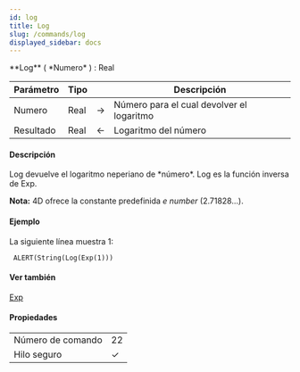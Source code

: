 ```yaml
---
id: log
title: Log
slug: /commands/log
displayed_sidebar: docs
---
```


<!--REF #_command_.Log.Syntax-->**Log** ( *Numero* ) : Real<!-- END REF-->
<!--REF #_command_.Log.Params-->
| Parámetro | Tipo |  | Descripción |
| --- | --- | --- | --- |
| Numero | Real | &#8594;  | Número para el cual devolver el logaritmo |
| Resultado | Real | &#8592; | Logaritmo del número |

<!-- END REF-->

#### Descripción 

<!--REF #_command_.Log.Summary-->Log devuelve el logaritmo neperiano de *número*.<!-- END REF--> Log es la función inversa de Exp.

**Nota:** 4D ofrece la constante predefinida *e number* (2.71828...).

#### Ejemplo 

La siguiente línea muestra 1:

```4d
 ALERT(String(Log(Exp(1)))
```

#### Ver también 

[Exp](exp.md)  

#### Propiedades

|  |  |
| --- | --- |
| Número de comando | 22 |
| Hilo seguro | &check; |


